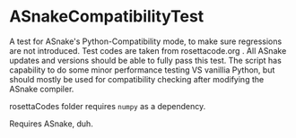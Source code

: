 # ASnakeCompatibilityTest
A test for ASnake's Python-Compatibility mode, to make sure regressions are not introduced.
Test codes are taken from rosettacode.org . All ASnake updates and versions should be able to fully pass this test. The script has capability to do some minor performance testing VS vanillia Python, but should mostly be used for compatibility checking after modifying the ASnake compiler.

rosettaCodes folder requires `numpy` as a dependency.


Requires ASnake, duh.
